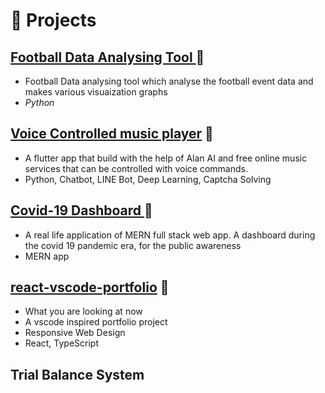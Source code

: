 # 🧪 Projects

## [Football Data Analysing Tool ](https://github.com/noworneverev/aachen-termin-bot) 🔗

- Football Data analysing tool which analyse the football event data and makes various visuaization graphs
- _Python_

## [Voice Controlled music player](https://github.com/noworneverev/visa-termin-alert) 🔗

- A flutter app that build with the help of Alan AI and free online music services that can be controlled with voice commands.
- Python, Chatbot, LINE Bot, Deep Learning, Captcha Solving

## [Covid-19 Dashboard ](https://github.com/noworneverev/images-viewer) 🔗

- A real life application of MERN full stack web app. A dashboard during the covid 19 pandemic era, for the public awareness
- MERN app

## [react-vscode-portfolio](https://github.com/noworneverev/react-vscode-portfolio) 🔗

- What you are looking at now
- A vscode inspired portfolio project
- Responsive Web Design
- React, TypeScript

## Trial Balance System

<!-- - It's the smartest trial balance solution in Taiwan which was in house developed and targeted for audit leadsheet generatinon.
- C#, MSSQL

## [PDF2Excel](https://github.com/noworneverev/PDF2Excel) 🔗

- Extract tables from PDF files and save them into separate Excel(.xlsx) files.
- Python, [PDFPlumber](https://github.com/jsvine/pdfplumber), Pandas, PyQt5

## [TickMark](https://github.com/noworneverev/TickMark) 🔗

- An add-in for auditors and accountants. This Excel add-in is designed to help auditors to deal with working papers.
- This was my first Visual Basic program. Before I wrote this Visual Basic based add-in, I only had some basic knowledge of VBA. I spent the whole March building this add-in and self-learning Visual Basic simultaneously.
- Page: [TickMark Demo](https://noworneverev.github.io/tickmark_demo/)
- Demo: https://youtu.be/Hi4jG4As_h8
- VB.NET

## [Commercial Law App](https://github.com/noworneverev/CommercialLaw) 🔗

- My first mobile application aimed at helping myself to prepare the CPA Exam in spare time.
- Java

## [Liu Input Method Tutorial](https://noworneverev.github.io/learnliu/) 🔗

- The tutorial website teaches how to use Liu input method(嘸蝦米輸入法).
- HTML -->
